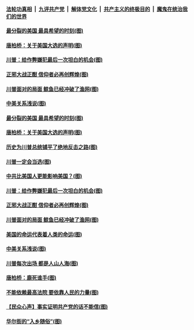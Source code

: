 ####  [法轮功真相](../../../../basic/blob/master/README.md?t=12170731) &nbsp;|&nbsp; [九评共产党](../../../../9ping.md/blob/master/README.md?t=12170731) &nbsp;|&nbsp; [解体党文化](../../../../jtdwh.md/blob/master/README.md?t=12170731)  &nbsp;|&nbsp; [共产主义的终极目的](../../../../gczydzjmd.md/blob/master/README.md?t=12170731) &nbsp;|&nbsp; [魔鬼在统治我们的世界](../../../../mgztzwmdsj.md/blob/master/README.md?t=12170731) 

#### [最分裂的美国 最具希望的时刻(图)](../pages/p4/955472.md?t=12170731) 

#### [唐柏桥：关于美国大选的声明(图)](../pages/p4/956038.md?t=12170731) 

#### [川普：给作弊嫌犯最后一次坦白的机会(图)](../pages/p4/955932.md?t=12170731) 

#### [正邪大战正酣 信仰者必再创辉煌(图)](../pages/p4/955930.md?t=12170731) 

#### [川普面对的局面 鲸鱼已经冲破了渔网(图)](../pages/p4/955876.md?t=12170731) 

#### [中美关系浅说(图)](../pages/p4/955852.md?t=12170731) 

#### [最分裂的美国 最具希望的时刻(图)](../pages/p4/955472.md?t=12170731) 

#### [唐柏桥：关于美国大选的声明(图)](../pages/p4/956038.md?t=12170731) 



#### [历史为川普总统铺平了绝地反击之路(图)](../pages/p4/955966.md?t=12170731) 

#### [川普一定会当选(图)](../pages/p4/955964.md?t=12170731) 


#### [中共比美国人更能影响美国？(图)](../pages/p4/955927.md?t=12170731) 

#### [川普：给作弊嫌犯最后一次坦白的机会(图)](../pages/p4/955932.md?t=12170731) 

#### [正邪大战正酣 信仰者必再创辉煌(图)](../pages/p4/955930.md?t=12170731) 



#### [川普面对的局面 鲸鱼已经冲破了渔网(图)](../pages/p4/955876.md?t=12170731) 

#### [美国的命运代表着人类的命运(图)](../pages/p4/955858.md?t=12170731) 

#### [中美关系浅说(图)](../pages/p4/955852.md?t=12170731) 

#### [川普每次出场 都是人山人海(图)](../pages/p4/955833.md?t=12170731) 

#### [唐柏桥：鹿死谁手(图)](../pages/p4/955437.md?t=12170731) 

#### [不能依赖最高法院 要依靠人民的力量(图)](../pages/p4/955822.md?t=12170731) 

#### [【民众心声】事实证明共产党的话不能信(图)](../pages/p4/955425.md?t=12170731) 

#### [华尔街的“入乡随俗”(图)](../pages/p4/955820.md?t=12170731) 


